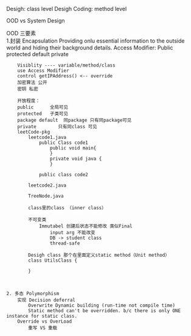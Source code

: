 Desigh: class level Desigh
Coding: method level

OOD vs System Design

OOD 三要素      
    1.封装 Encapsulation
        Providing onlu essential information to the 
            outside world and hiding their background details.
        Access Modifier: Public protected default private

        Visiblity ---- variable/method/class
        use Access Modifier
        control getIPAddress() <-- override 
        加密算法 公开
        密钥 私密

        开放程度：
        public      全局可见
        protected   子类可见
        package default  同package 只有同package可见
        private        只有同class 可见
        leetCode-pkg 
            leetcode1.java
                public Class code1
                    public void main{
                    }
                    private void java {
                    }

                public class code2
                
            leetcode2.java

            TreeNode.java

            class里的class （inner class）

            不可变类
                Immutabel 创建后状态不能修改 类似Final
                    input arg 不能改变
                    DB -> student class
                    thread-safe
            
            Desigh class 那个在里面定义static method（Unit method）
            class UtilsClass {
                  
            }

            

    2. 多态 Polymorphism 
        实现 Decision deferral
            Overwrite Dynamic building (run-time not compile time)
            Static method can't be overridden. b/c there is only ONE instance for static class.
        Override vs OverLoad
            重写 VS 重载
            
